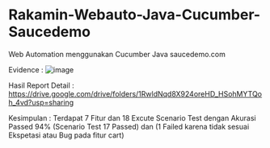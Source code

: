 # Rakamin-Webauto-Java-Cucumber-Saucedemo
Web Automation menggunakan Cucumber Java saucedemo.com

Evidence :
![image](https://github.com/kindiherdiansyah/Rakamin-Webauto-Java-Cucumber-Saucedemo/assets/26849052/e3535467-9a57-4d46-80aa-064d391ff4ba)

Hasil Report Detail : https://drive.google.com/drive/folders/1RwldNqd8X924oreHD_HSohMYTQoh_4vd?usp=sharing

Kesimpulan : Terdapat 7 Fitur dan 18 Excute Scenario Test dengan Akurasi Passed 94% (Scenario Test 17 Passed) dan (1 Failed karena tidak sesuai Ekspetasi atau Bug pada fitur cart)
